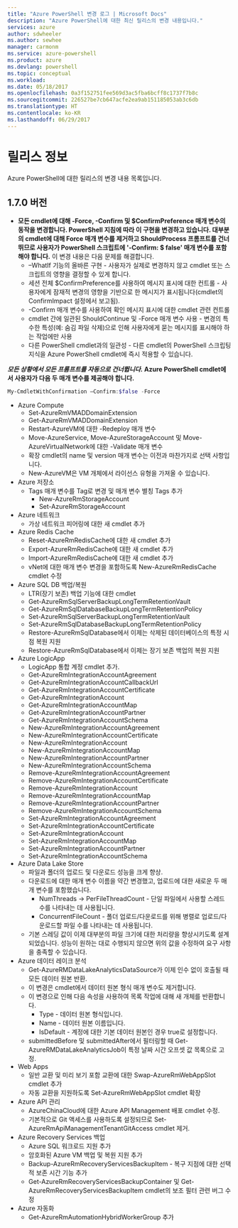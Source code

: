 ```yaml
---
title: "Azure PowerShell 변경 로그 | Microsoft Docs"
description: "Azure PowerShell에 대한 최신 릴리스의 변경 내용입니다."
services: azure
author: sdwheeler
ms.author: sewhee
manager: carmonm
ms.service: azure-powershell
ms.product: azure
ms.devlang: powershell
ms.topic: conceptual
ms.workload: 
ms.date: 05/18/2017
ms.openlocfilehash: 0a3f152751fee569d3ac5fba6bcff8c1737f7b8c
ms.sourcegitcommit: 226527be7cb647acfe2ea9ab151185053ab3c6db
ms.translationtype: HT
ms.contentlocale: ko-KR
ms.lasthandoff: 06/29/2017
---
```

# <a name="release-notes"></a>릴리스 정보

Azure PowerShell에 대한 릴리스의 변경 내용 목록입니다.

## <a name="version-170"></a>1.7.0 버전

* **모든 cmdlet에 대해 -Force, -Confirm 및 $ConfirmPreference 매개 변수의 동작을 변경합니다. PowerShell 지침에 따라 이 구현을 변경하고 있습니다. 대부분의 cmdlet에 대해 Force 매개 변수를 제거하고 ShouldProcess 프롬프트를 건너뛰므로 사용자가 PowerShell 스크립트에 '-Confirm: $ false' 매개 변수를 포함해야 합니다.** 이 변경 내용은 다음 문제를 해결합니다.
  - –WhatIf 기능의 올바른 구현 - 사용자가 실제로 변경하지 않고 cmdlet 또는 스크립트의 영향을 결정할 수 있게 합니다.
  - 세션 전체 $ConfirmPreference를 사용하여 메시지 표시에 대한 컨트롤 - 사용자에게 잠재적 변경의 영향을 기반으로 한 메시지가 표시됩니다(cmdlet의 ConfirmImpact 설정에서 보고됨).
  - -Confirm 매개 변수를 사용하여 확인 메시지 표시에 대한 cmdlet 관련 컨트롤
  - cmdlet 간에 일관된 ShouldContinue 및 -Force 매개 변수 사용 - 변경의 특수한 특성(예: 숨김 파일 삭제)으로 인해 사용자에게 묻는 메시지를 표시해야 하는 작업에만 사용
  - 다른 PowerShell cmdlet과의 일관성 - 다른 cmdlet의 PowerShell 스크립팅 지식을 Azure PowerShell cmdlet에 즉시 적용할 수 있습니다.

***모든 상황에서 모든 프롬프트를 자동으로 건너뜁니다.* Azure PowerShell cmdlet에서 사용자가 다음 두 매개 변수를 제공해야 합니다.**
```powershell
My-CmdletWithConfirmation –Confirm:$false -Force
```
* Azure Compute
  - Set-AzureRmVMADDomainExtension
  - Get-AzureRmVMADDomainExtension
  - Restart-AzureVM에 대한 -Redeploy 매개 변수
  - Move-AzureService, Move-AzureStorageAccount 및 Move-AzureVirtualNetwork에 대한 -Validate 매개 변수
  - 확장 cmdlet의 name 및 version 매개 변수는 이전과 마찬가지로 선택 사항입니다.
  - New-AzureVM은 VM 개체에서 라이선스 유형을 가져올 수 있습니다.
* Azure 저장소
  - Tags 매개 변수를 Tag로 변경 및 매개 변수 별칭 Tags 추가
    + New-AzureRmStorageAccount
    + Set-AzureRmStorageAccount
* Azure 네트워크
  - 가상 네트워크 피어링에 대한 새 cmdlet 추가
* Azure Redis Cache
  - Reset-AzureRmRedisCache에 대한 새 cmdlet 추가
  - Export-AzureRmRedisCache에 대한 새 cmdlet 추가
  - Import-AzureRmRedisCache에 대한 새 cmdlet 추가
  - vNet에 대한 매개 변수 변경을 포함하도록 New-AzureRmRedisCache cmdlet 수정
* Azure SQL DB 백업/복원
  - LTR(장기 보존) 백업 기능에 대한 cmdlet
  - Get-AzureRmSqlServerBackupLongTermRetentionVault
  - Get-AzureRmSqlDatabaseBackupLongTermRetentionPolicy
  - Set-AzureRmSqlServerBackupLongTermRetentionVault
  - Set-AzureRmSqlDatabaseBackupLongTermRetentionPolicy
  - Restore-AzureRmSqlDatabase에서 이제는 삭제된 데이터베이스의 특정 시점 복원 지원
  - Restore-AzureRmSqlDatabase에서 이제는 장기 보존 백업의 복원 지원
* Azure LogicApp
  - LogicApp 통합 계정 cmdlet 추가.
  - Get-AzureRmIntegrationAccountAgreement
  - Get-AzureRmIntegrationAccountCallbackUrl
  - Get-AzureRmIntegrationAccountCertificate
  - Get-AzureRmIntegrationAccount
  - Get-AzureRmIntegrationAccountMap
  - Get-AzureRmIntegrationAccountPartner
  - Get-AzureRmIntegrationAccountSchema
  - New-AzureRmIntegrationAccountAgreement
  - New-AzureRmIntegrationAccountCertificate
  - New-AzureRmIntegrationAccount
  - New-AzureRmIntegrationAccountMap
  - New-AzureRmIntegrationAccountPartner
  - New-AzureRmIntegrationAccountSchema
  - Remove-AzureRmIntegrationAccountAgreement
  - Remove-AzureRmIntegrationAccountCertificate
  - Remove-AzureRmIntegrationAccount
  - Remove-AzureRmIntegrationAccountMap
  - Remove-AzureRmIntegrationAccountPartner
  - Remove-AzureRmIntegrationAccountSchema
  - Set-AzureRmIntegrationAccountAgreement
  - Set-AzureRmIntegrationAccountCertificate
  - Set-AzureRmIntegrationAccount
  - Set-AzureRmIntegrationAccountMap
  - Set-AzureRmIntegrationAccountPartner
  - Set-AzureRmIntegrationAccountSchema
* Azure Data Lake Store
  - 파일과 폴더의 업로드 및 다운로드 성능을 크게 향상.
  - 다운로드에 대한 매개 변수 이름을 약간 변경했고, 업로드에 대한 새로운 두 매개 변수를 포함했습니다.
    + NumThreads -> PerFileThreadCount - 단일 파일에서 사용할 스레드 수를 나타내는 데 사용됩니다.
    + ConcurrentFileCount - 폴더 업로드/다운로드를 위해 병렬로 업로드/다운로드할 파일 수를 나타내는 데 사용됩니다.
  - 기본 스레딩 값이 이제 대부분의 파일 크기에 대한 처리량을 향상시키도록 설계되었습니다. 성능이 원하는 대로 수행되지 않으면 위의 값을 수정하여 요구 사항을 충족할 수 있습니다.
* Azure 데이터 레이크 분석
  - Get-AzureRMDataLakeAnalyticsDataSource가 이제 인수 없이 호출될 때 모든 데이터 원본 반환.
  - 이 변경은 cmdlet에서 데이터 원본 형식 매개 변수도 제거합니다.
  - 이 변경으로 인해 다음 속성을 사용하여 목록 작업에 대해 새 개체를 반환합니다.
    + Type - 데이터 원본 형식입니다.
    + Name - 데이터 원본 이름입니다.
    + IsDefault - 계정에 대한 기본 데이터 원본인 경우 true로 설정합니다.
  - submittedBefore 및 submittedAfter에서 필터링할 때 Get-AzureRMDataLakeAnalyticsJob이 특정 날짜 시간 오프셋 값 목록으로 고정.
* Web Apps
  - 일반 교환 및 미리 보기 포함 교환에 대한 Swap-AzureRmWebAppSlot cmdlet 추가
  - 자동 교환을 지원하도록 Set-AzureRmWebAppSlot cmdlet 확장
* Azure API 관리
  - AzureChinaCloud에 대한 Azure API Management 배포 cmdlet 수정.
  - 기본적으로 Git 액세스를 사용하도록 설정되므로 Set-AzureRmApiManagementTenantGitAccess cmdlet 제거.
* Azure Recovery Services 백업
  - Azure SQL 워크로드 지원 추가
  - 암호화된 Azure VM 백업 및 복원 지원 추가
  - Backup-AzureRmRecoveryServicesBackupItem - 복구 지점에 대한 선택적 보존 시간 기능 추가
  - Get-AzureRmRecoveryServicesBackupContainer 및 Get-AzureRmRecoveryServicesBackupItem cmdlet의 보조 필터 관련 버그 수정
* Azure 자동화
  - Get-AzureRmAutomationHybridWorkerGroup 추가
